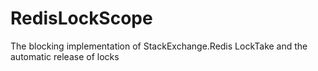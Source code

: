 # RedisLockScope
The blocking implementation of StackExchange.Redis LockTake and the automatic release of locks
